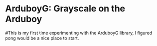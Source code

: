 # ArduboyG: Grayscale on the Arduboy
 
#This is my first time experimenting with the ArduboyG library, I figured pong would be a nice place to start. 